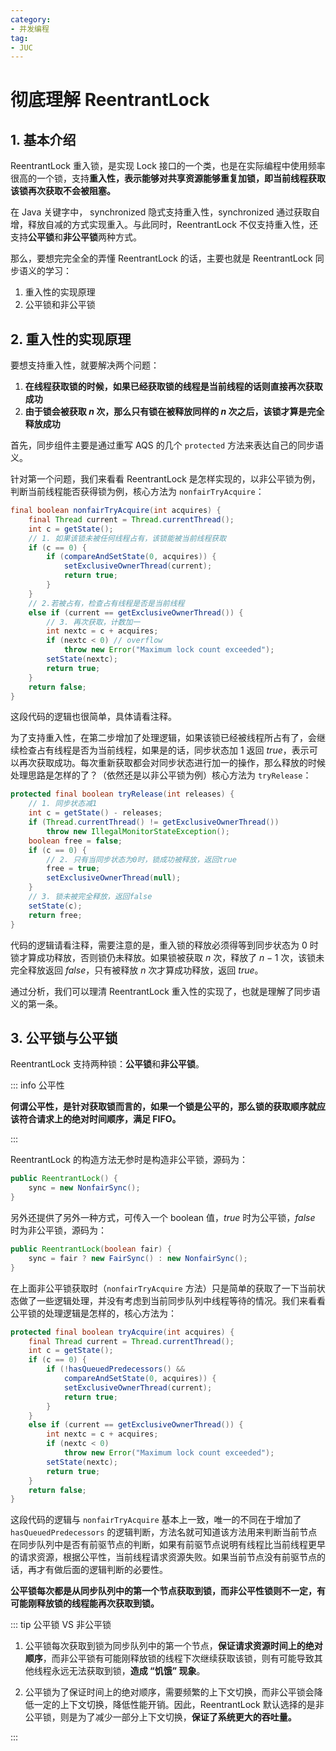 ```yaml
---
category: 
- 并发编程
tag: 
- JUC
---
```


# 彻底理解 ReentrantLock

<!-- more -->

## 1. 基本介绍

ReentrantLock 重入锁，是实现 Lock 接口的一个类，也是在实际编程中使用频率很高的一个锁，支持**重入性，表示能够对共享资源能够重复加锁，即当前线程获取该锁再次获取不会被阻塞。**

在 Java 关键字中， synchronized 隐式支持重入性，synchronized 通过获取自增，释放自减的方式实现重入。与此同时，ReentrantLock 不仅支持重入性，还支持**公平锁**和**非公平锁**两种方式。

那么，要想完完全全的弄懂 ReentrantLock 的话，主要也就是 ReentrantLock 同步语义的学习：

1. 重入性的实现原理
2. 公平锁和非公平锁

## 2. 重入性的实现原理

要想支持重入性，就要解决两个问题：

1. **在线程获取锁的时候，如果已经获取锁的线程是当前线程的话则直接再次获取成功**
2. **由于锁会被获取 $n$ 次，那么只有锁在被释放同样的 $n$ 次之后，该锁才算是完全释放成功**

首先，同步组件主要是通过重写 AQS 的几个 `protected` 方法来表达自己的同步语义。

针对第一个问题，我们来看看 ReentrantLock 是怎样实现的，以非公平锁为例，判断当前线程能否获得锁为例，核心方法为 `nonfairTryAcquire`：

```java
final boolean nonfairTryAcquire(int acquires) {
    final Thread current = Thread.currentThread();
    int c = getState();
    // 1. 如果该锁未被任何线程占有，该锁能被当前线程获取
	if (c == 0) {
        if (compareAndSetState(0, acquires)) {
            setExclusiveOwnerThread(current);
            return true;
        }
    }
	// 2.若被占有，检查占有线程是否是当前线程
    else if (current == getExclusiveOwnerThread()) {
		// 3. 再次获取，计数加一
        int nextc = c + acquires;
        if (nextc < 0) // overflow
            throw new Error("Maximum lock count exceeded");
        setState(nextc);
        return true;
    }
    return false;
}
```

这段代码的逻辑也很简单，具体请看注释。

为了支持重入性，在第二步增加了处理逻辑，如果该锁已经被线程所占有了，会继续检查占有线程是否为当前线程，如果是的话，同步状态加 $1$ 返回 $true$，表示可以再次获取成功。每次重新获取都会对同步状态进行加一的操作，那么释放的时候处理思路是怎样的了？（依然还是以非公平锁为例）核心方法为 `tryRelease`：

```java
protected final boolean tryRelease(int releases) {
	// 1. 同步状态减1
    int c = getState() - releases;
    if (Thread.currentThread() != getExclusiveOwnerThread())
        throw new IllegalMonitorStateException();
    boolean free = false;
    if (c == 0) {
		// 2. 只有当同步状态为0时，锁成功被释放，返回true
        free = true;
        setExclusiveOwnerThread(null);
    }
	// 3. 锁未被完全释放，返回false
    setState(c);
    return free;
}
```

代码的逻辑请看注释，需要注意的是，重入锁的释放必须得等到同步状态为 $0$ 时锁才算成功释放，否则锁仍未释放。如果锁被获取 $n$ 次，释放了 $n-1$ 次，该锁未完全释放返回 $false$，只有被释放 $n$ 次才算成功释放，返回 $true$。

通过分析，我们可以理清 ReentrantLock 重入性的实现了，也就是理解了同步语义的第一条。

## 3. 公平锁与公平锁

ReentrantLock 支持两种锁：**公平锁**和**非公平锁**。

::: info 公平性

**何谓公平性，是针对获取锁而言的，如果一个锁是公平的，那么锁的获取顺序就应该符合请求上的绝对时间顺序，满足 FIFO。**

:::

ReentrantLock 的构造方法无参时是构造非公平锁，源码为：

```java
public ReentrantLock() {
    sync = new NonfairSync();
}
```

另外还提供了另外一种方式，可传入一个 boolean 值，$true$ 时为公平锁，$false$ 时为非公平锁，源码为：

```java
public ReentrantLock(boolean fair) {
    sync = fair ? new FairSync() : new NonfairSync();
}
```

在上面非公平锁获取时（`nonfairTryAcquire` 方法）只是简单的获取了一下当前状态做了一些逻辑处理，并没有考虑到当前同步队列中线程等待的情况。我们来看看公平锁的处理逻辑是怎样的，核心方法为：

```java
protected final boolean tryAcquire(int acquires) {
    final Thread current = Thread.currentThread();
    int c = getState();
    if (c == 0) {
        if (!hasQueuedPredecessors() &&
            compareAndSetState(0, acquires)) {
            setExclusiveOwnerThread(current);
            return true;
        }
    }
    else if (current == getExclusiveOwnerThread()) {
        int nextc = c + acquires;
        if (nextc < 0)
            throw new Error("Maximum lock count exceeded");
        setState(nextc);
        return true;
    }
    return false;
}
```

这段代码的逻辑与 `nonfairTryAcquire` 基本上一致，唯一的不同在于增加了 `hasQueuedPredecessors` 的逻辑判断，方法名就可知道该方法用来判断当前节点在同步队列中是否有前驱节点的判断，如果有前驱节点说明有线程比当前线程更早的请求资源，根据公平性，当前线程请求资源失败。如果当前节点没有前驱节点的话，再才有做后面的逻辑判断的必要性。

**公平锁每次都是从同步队列中的第一个节点获取到锁，而非公平性锁则不一定，有可能刚释放锁的线程能再次获取到锁。**

::: tip 公平锁 VS 非公平锁

1. 公平锁每次获取到锁为同步队列中的第一个节点，**保证请求资源时间上的绝对顺序**，而非公平锁有可能刚释放锁的线程下次继续获取该锁，则有可能导致其他线程永远无法获取到锁，**造成 “饥饿” 现象**。

2. 公平锁为了保证时间上的绝对顺序，需要频繁的上下文切换，而非公平锁会降低一定的上下文切换，降低性能开销。因此，ReentrantLock 默认选择的是非公平锁，则是为了减少一部分上下文切换，**保证了系统更大的吞吐量。**

:::
